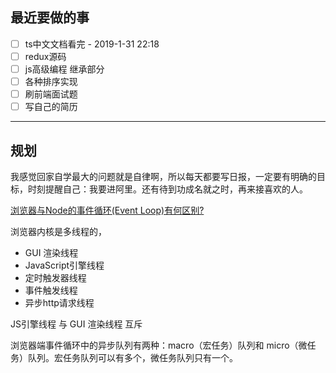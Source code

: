 ## 最近要做的事

- [ ] ts中文文档看完 - 2019-1-31 22:18
- [ ] redux源码
- [ ] js高级编程 继承部分
- [ ] 各种排序实现
- [ ] 刷前端面试题
- [ ] 写自己的简历

---


## 规划

我感觉回家自学最大的问题就是自律啊，所以每天都要写日报，一定要有明确的目标，时刻提醒自己：我要进阿里。还有待到功成名就之时，再来接喜欢的人。


[浏览器与Node的事件循环(Event Loop)有何区别?](https://juejin.im/post/5c337ae06fb9a049bc4cd218)

浏览器内核是多线程的，

- GUI 渲染线程
- JavaScript引擎线程
- 定时触发器线程
- 事件触发线程
- 异步http请求线程


JS引擎线程 与 GUI 渲染线程 互斥

浏览器端事件循环中的异步队列有两种：macro（宏任务）队列和 micro（微任务）队列。宏任务队列可以有多个，微任务队列只有一个。
